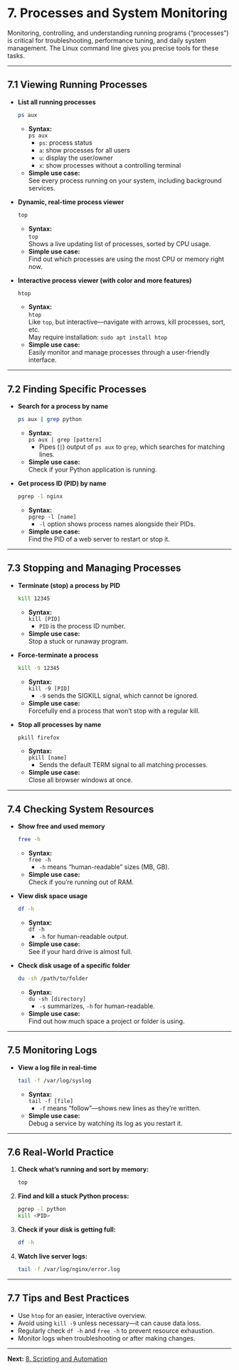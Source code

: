# 7. Processes and System Monitoring

Monitoring, controlling, and understanding running programs (“processes”) is critical for troubleshooting, performance tuning, and daily system management. The Linux command line gives you precise tools for these tasks.

---

## 7.1 Viewing Running Processes

- **List all running processes**
  ```bash
  ps aux
  ```
  - **Syntax:**  
    `ps aux`  
    - `ps`: process status  
    - `a`: show processes for all users  
    - `u`: display the user/owner  
    - `x`: show processes without a controlling terminal  
  - **Simple use case:**  
    See every process running on your system, including background services.

- **Dynamic, real-time process viewer**
  ```bash
  top
  ```
  - **Syntax:**  
    `top`  
    Shows a live updating list of processes, sorted by CPU usage.
  - **Simple use case:**  
    Find out which processes are using the most CPU or memory right now.

- **Interactive process viewer (with color and more features)**
  ```bash
  htop
  ```
  - **Syntax:**  
    `htop`  
    Like `top`, but interactive—navigate with arrows, kill processes, sort, etc.  
    May require installation: `sudo apt install htop`
  - **Simple use case:**  
    Easily monitor and manage processes through a user-friendly interface.

---

## 7.2 Finding Specific Processes

- **Search for a process by name**
  ```bash
  ps aux | grep python
  ```
  - **Syntax:**  
    `ps aux | grep [pattern]`  
    - Pipes (`|`) output of `ps aux` to `grep`, which searches for matching lines.
  - **Simple use case:**  
    Check if your Python application is running.

- **Get process ID (PID) by name**
  ```bash
  pgrep -l nginx
  ```
  - **Syntax:**  
    `pgrep -l [name]`  
    - `-l` option shows process names alongside their PIDs.
  - **Simple use case:**  
    Find the PID of a web server to restart or stop it.

---

## 7.3 Stopping and Managing Processes

- **Terminate (stop) a process by PID**
  ```bash
  kill 12345
  ```
  - **Syntax:**  
    `kill [PID]`  
    - `PID` is the process ID number.
  - **Simple use case:**  
    Stop a stuck or runaway program.

- **Force-terminate a process**
  ```bash
  kill -9 12345
  ```
  - **Syntax:**  
    `kill -9 [PID]`  
    - `-9` sends the SIGKILL signal, which cannot be ignored.
  - **Simple use case:**  
    Forcefully end a process that won’t stop with a regular kill.

- **Stop all processes by name**
  ```bash
  pkill firefox
  ```
  - **Syntax:**  
    `pkill [name]`  
    - Sends the default TERM signal to all matching processes.
  - **Simple use case:**  
    Close all browser windows at once.

---

## 7.4 Checking System Resources

- **Show free and used memory**
  ```bash
  free -h
  ```
  - **Syntax:**  
    `free -h`  
    - `-h` means “human-readable” sizes (MB, GB).
  - **Simple use case:**  
    Check if you’re running out of RAM.

- **View disk space usage**
  ```bash
  df -h
  ```
  - **Syntax:**  
    `df -h`  
    - `-h` for human-readable output.
  - **Simple use case:**  
    See if your hard drive is almost full.

- **Check disk usage of a specific folder**
  ```bash
  du -sh /path/to/folder
  ```
  - **Syntax:**  
    `du -sh [directory]`  
    - `-s` summarizes, `-h` for human-readable.
  - **Simple use case:**  
    Find out how much space a project or folder is using.

---

## 7.5 Monitoring Logs

- **View a log file in real-time**
  ```bash
  tail -f /var/log/syslog
  ```
  - **Syntax:**  
    `tail -f [file]`  
    - `-f` means “follow”—shows new lines as they’re written.
  - **Simple use case:**  
    Debug a service by watching its log as you restart it.

---

## 7.6 Real-World Practice

1. **Check what’s running and sort by memory:**
   ```bash
   top
   ```
2. **Find and kill a stuck Python process:**
   ```bash
   pgrep -l python
   kill <PID>
   ```
3. **Check if your disk is getting full:**
   ```bash
   df -h
   ```
4. **Watch live server logs:**
   ```bash
   tail -f /var/log/nginx/error.log
   ```

---

## 7.7 Tips and Best Practices

- Use `htop` for an easier, interactive overview.
- Avoid using `kill -9` unless necessary—it can cause data loss.
- Regularly check `df -h` and `free -h` to prevent resource exhaustion.
- Monitor logs when troubleshooting or after making changes.

---

**Next:** [8. Scripting and Automation](./08-scripting-and-automation.md)